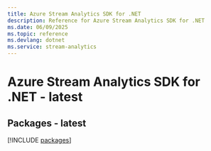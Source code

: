 ```yaml
---
title: Azure Stream Analytics SDK for .NET
description: Reference for Azure Stream Analytics SDK for .NET
ms.date: 06/09/2025
ms.topic: reference
ms.devlang: dotnet
ms.service: stream-analytics
---
```

# Azure Stream Analytics SDK for .NET - latest
## Packages - latest
[!INCLUDE [packages](stream-analytics-index.md)]